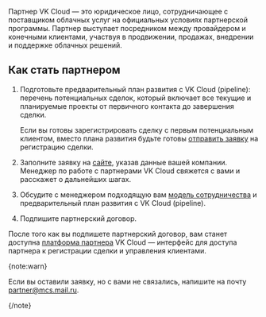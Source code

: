 
Партнер VK Cloud — это юридическое лицо, сотрудничающее с поставщиком облачных услуг на официальных условиях партнерской программы. Партнер выступает посредником между провайдером и конечными клиентами, участвуя в продвижении, продажах, внедрении и поддержке облачных решений.

## Как стать партнером

1. Подготовьте предварительный план развития с VK Cloud (pipeline): перечень потенциальных сделок, который включает все текущие и планируемые проекты от первичного контакта до завершения сделки.

    Если вы готовы зарегистрировать сделку с первым потенциальным клиентом, вместо плана развития будьте готовы [отправить заявку](/ru/tools-for-using-services/partner-platform/instructions/deals-and-applications/registration) на регистрацию сделки.

1. Заполните заявку на [сайте](https://cloud.vk.com/partner), указав данные вашей компании. Менеджер по работе с партнерами VK Cloud свяжется с вами и расскажет о дальнейших шагах.
1. Обсудите с менеджером подходящую вам [модель сотрудничества](/ru/start/partners/cooperation-models) и предварительный план развития с VK Cloud (pipeline).
1. Подпишите партнерский договор.

После того как вы подпишете партнерский договор, вам станет доступна [платформа партнера](/ru/tools-for-using-services/partner-platform) VK Cloud — интерфейс для доступа партнера к регистрации сделки и управления клиентами.

{note:warn}

Если вы оставили заявку, но с вами не связались, напишите на почту [partner@mcs.mail.ru](mailto:partner@mcs.mail.ru).

{/note}

